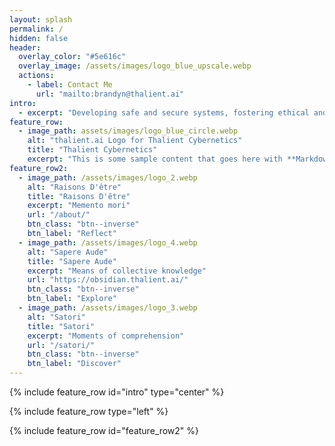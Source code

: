 ```yaml
---
layout: splash
permalink: /
hidden: false
header:
  overlay_color: "#5e616c"
  overlay_image: /assets/images/logo_blue_upscale.webp
  actions:
    - label: Contact Me
      url: "mailto:brandyn@thalient.ai"
intro:
  - excerpt: "Developing safe and secure systems, fostering ethical and trustworthy technology, and maturing [thalient cybernetics](/thalient-cybernetics/) for a brighter tomorrow."
feature_row:
  - image_path: assets/images/logo_blue_circle.webp
    alt: "thalient.ai Logo for Thalient Cybernetics"
    title: "Thalient Cybernetics"
    excerpt: "This is some sample content that goes here with **Markdown** formatting."
feature_row2:
  - image_path: /assets/images/logo_2.webp
    alt: "Raisons D'être"
    title: "Raisons D'être"
    excerpt: "Memento mori"
    url: "/about/"
    btn_class: "btn--inverse"
    btn_label: "Reflect"
  - image_path: /assets/images/logo_4.webp
    alt: "Sapere Aude"
    title: "Sapere Aude"
    excerpt: "Means of collective knowledge"
    url: "https://obsidian.thalient.ai/"
    btn_class: "btn--inverse"
    btn_label: "Explore"
  - image_path: /assets/images/logo_3.webp
    alt: "Satori"
    title: "Satori"
    excerpt: "Moments of comprehension"
    url: "/satori/"
    btn_class: "btn--inverse"
    btn_label: "Discover"
---
```


{% include feature_row id="intro" type="center" %}

{% include feature_row type="left" %}

{% include feature_row id="feature_row2" %}
